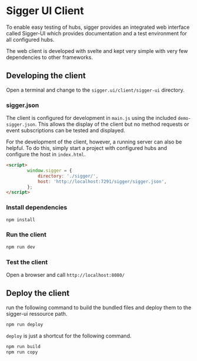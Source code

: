 # Sigger UI Client

To enable easy testing of hubs, sigger provides an integrated web interface called Sigger-UI which provides documentation and a test environment for all configured hubs.

The web client is developed with svelte and kept very simple with very few dependencies to other frameworks.

## Developing the client

Open a terminal and change to the `sigger.ui/client/sigger-ui` directory.

### sigger.json

The client is configured for development in `main.js` using the included `demo-sigger.json`. This allows the display of the client but no method requests or event subscriptions can be tested and displayed.

For the development of the client, however, a running server can also be helpful. To do this, simply start a project with configured hubs and configure the host in `index.html`.

```html
<script>
		window.sigger = {
			directory: './sigger/',
			host: 'http://localhost:7291/sigger/sigger.json',
		};
</script>

```

### Install dependencies
```bash
npm install
```

### Run the client
```bash
npm run dev
```


### Test the client

Open a browser and call `http://localhost:8080/` 


## Deploy the client

run the following command to build the bundled files and deploy them to the sigger-ui ressource path.

```bash
npm run deploy
```

`deploy` is just a shortcut for the following command.

```bash
npm run build
npm run copy
```

